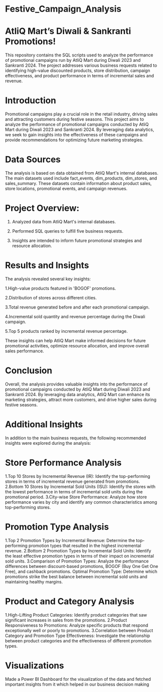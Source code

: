 # Festive_Campaign_Analysis
# AtliQ Mart’s Diwali & Sankranti Promotions!
This repository contains the SQL scripts used to analyze the performance of promotional campaigns run by AtliQ Mart during Diwali 2023 and Sankranti 2024. The project addresses various business requests related to identifying high-value discounted products, store distribution, campaign effectiveness, and product performance in terms of incremental sales and revenue.

# Introduction
Promotional campaigns play a crucial role in the retail industry, driving sales and attracting customers during festive seasons. This project aims to analyze the performance of promotional campaigns conducted by AtliQ Mart during Diwali 2023 and Sankranti 2024. By leveraging data analytics, we seek to gain insights into the effectiveness of these campaigns and provide recommendations for optimizing future marketing strategies.

# Data Sources
The analysis is based on data obtained from AtliQ Mart's internal databases. The main datasets used include fact_events, dim_products, dim_stores, and sales_summary. These datasets contain information about product sales, store locations, promotional events, and campaign revenues.

# Project Overview:
1. Analyzed data from AtliQ Mart's internal databases.

2. Performed SQL queries to fulfill five business requests.
3. Insights are intended to inform future promotional strategies and resource allocation.

# Results and Insights
The analysis revealed several key insights:

1.High-value products featured in 'BOGOF' promotions.

2.Distribution of stores across different cities.

3.Total revenue generated before and after each promotional campaign.

4.Incremental sold quantity and revenue percentage during the Diwali campaign.

5.Top 5 products ranked by incremental revenue percentage.

These insights can help AtliQ Mart make informed decisions for future promotional activities, optimize resource allocation, and improve overall sales performance.

# Conclusion
Overall, the analysis provides valuable insights into the performance of promotional campaigns conducted by AtliQ Mart during Diwali 2023 and Sankranti 2024. By leveraging data analytics, AtliQ Mart can enhance its marketing strategies, attract more customers, and drive higher sales during festive seasons.

# Additional Insights
In addition to the main business requests, the following recommended insights were explored during the analysis:

# Store Performance Analysis
1.Top 10 Stores by Incremental Revenue (IR): Identify the top-performing stores in terms of incremental revenue generated from promotions.
2.Bottom 10 Stores by Incremental Sold Units (ISU): Identify the stores with the lowest performance in terms of incremental sold units during the promotional period.
3.City-wise Store Performance: Analyze how store performance varies by city and identify any common characteristics among top-performing stores.
# Promotion Type Analysis
1.Top 2 Promotion Types by Incremental Revenue: Determine the top-performing promotion types that resulted in the highest incremental revenue.
2.Bottom 2 Promotion Types by Incremental Sold Units: Identify the least effective promotion types in terms of their impact on incremental sold units.
3.Comparison of Promotion Types: Analyze the performance differences between discount-based promotions, BOGOF (Buy One Get One Free), and cashback promotions.
Optimal Promotion Type: Determine which promotions strike the best balance between incremental sold units and maintaining healthy margins.
# Product and Category Analysis
1.High-Lifting Product Categories: Identify product categories that saw significant increases in sales from the promotions.
2.Product Responsiveness to Promotions: Analyze specific products that respond exceptionally well or poorly to promotions.
3.Correlation between Product Category and Promotion Type Effectiveness: Investigate the relationship between product categories and the effectiveness of different promotion types.

# Visualizations
Made a Power BI Dashboard for the visualization of the data and fetched important insights from it which helped in our business decision making 



